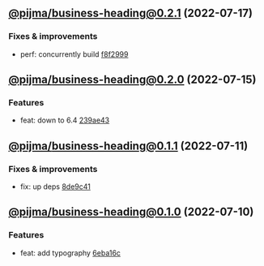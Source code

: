 ## [@pijma/business-heading@0.2.1](https://github.com/qiwi/pijma-business/compare/2022.7.15-pijma.business-heading.0.2.0-f0...2022.7.17-pijma.business-heading.0.2.1-f0) (2022-07-17)

### Fixes & improvements
* perf: concurrently build [f8f2999](https://github.com/qiwi/pijma-business/commit/f8f299922c9d0f997fcc2aafed095e2d8491bce2)

## [@pijma/business-heading@0.2.0](https://github.com/qiwi/pijma-business/compare/2022.7.11-pijma.business-heading.0.1.1-f0...2022.7.15-pijma.business-heading.0.2.0-f0) (2022-07-15)

### Features
* feat: down to 6.4 [239ae43](https://github.com/qiwi/pijma-business/commit/239ae43f8743bbf0d4d2ac5c65f13b462bf832c9)

## [@pijma/business-heading@0.1.1](https://github.com/qiwi/pijma-business/compare/2022.7.10-pijma.business-heading.0.1.0-f0...2022.7.11-pijma.business-heading.0.1.1-f0) (2022-07-11)

### Fixes & improvements
* fix: up deps [8de9c41](https://github.com/qiwi/pijma-business/commit/8de9c418fcc3c850f99d684bfa9c85fe41e5fe1c)

## [@pijma/business-heading@0.1.0](https://github.com/qiwi/pijma-business/compare/undefined...2022.7.10-pijma.business-heading.0.1.0-f0) (2022-07-10)

### Features
* feat: add typography [6eba16c](https://github.com/qiwi/pijma-business/commit/6eba16c8c152c586ed107b627d6b1bfc0409bb88)
